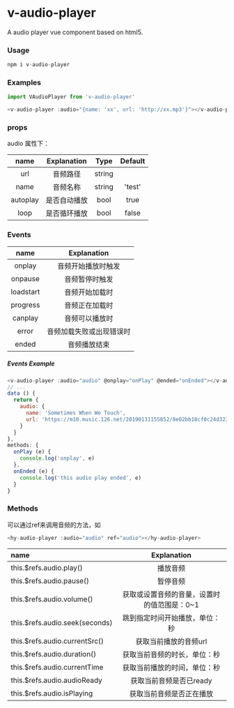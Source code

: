 # v-audio-player
A audio player vue component based on html5.


### Usage

``` javascript
npm i v-audio-player
```

### Examples

``` javascript
import VAudioPlayer from 'v-audio-player'

<v-audio-player :audio="{name: 'xx', url: 'http://xx.mp3'}"></v-audio-player>

```

### props

audio 属性下：

| name | Explanation | Type | Default |
|:---:|:---:|:---:|:---:|
| url | 音频路径 | string |  |
| name | 音频名称 | string | 'test' |
| autoplay | 是否自动播放 | bool | true |
| loop | 是否循环播放 | bool | false |

### Events

|   name    |       Explanation        |
| :-------: | :----------------------: |
|  onplay   |    音频开始播放时触发    |
|  onpause  |      音频暂停时触发      |
| loadstart |      音频开始加载时      |
| progress  |      音频正在加载时      |
|  canplay  |      音频可以播放时      |
|   error   | 音频加载失败或出现错误时 |
|   ended   |       音频播放结束       |

##### Events Example

``` javascript
<v-audio-player :audio="audio" @onplay="onPlay" @ended="onEnded"></v-audio-player>
// ...
data () {
  return {
    audio: {
      name: 'Sometimes When We Touch',
      url: 'https://m10.music.126.net/20190131155852/8e02bb18cf0c24d323a249f7a02c44d2/ymusic/d6cf/96c1/b821/010fafb2cdc7de46b5ad675137b235bd.mp3'
    }
  }
},
methods: {
  onPlay (e) {
    console.log('onplay', e)
  },
  onEnded (e) {
    console.log('this audio play ended', e)
  }
}

```

### Methods
可以通过ref来调用音频的方法，如
``` javascript
<hy-audio-player :audio="audio" ref="audio"></hy-audio-player>
```


|   name    |       Explanation        |
| :------- | :----------------------: |
|  this.$refs.audio.play()   | 播放音频 |
|  this.$refs.audio.pause()  | 暂停音频 |
| this.$refs.audio.volume() | 获取或设置音频的音量，设置时的值范围是：0~1 |
| this.$refs.audio.seek(seconds)  | 跳到指定时间开始播放，单位：秒 |
|  this.$refs.audio.currentSrc()  | 获取当前播放的音频url |
|   this.$refs.audio.duration()  | 获取当前音频的时长，单位：秒 |
|   this.$refs.audio.currentTime  | 获取当前播放的时间，单位：秒 |
|   this.$refs.audio.audioReady  | 获取当前音频是否已ready |
|   this.$refs.audio.isPlaying  | 获取当前音频是否正在播放 |

